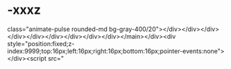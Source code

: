 # -xxxz
class="animate-pulse rounded-md bg-gray-400/20">&lt;/div>&lt;/div>&lt;/div>&lt;/div>&lt;/div>&lt;/div>&lt;/div>&lt;/div>&lt;/div>&lt;/main>&lt;/div>&lt;div style="position:fixed;z-index:9999;top:16px;left:16px;right:16px;bottom:16px;pointer-events:none">&lt;/div>&lt;script src="

